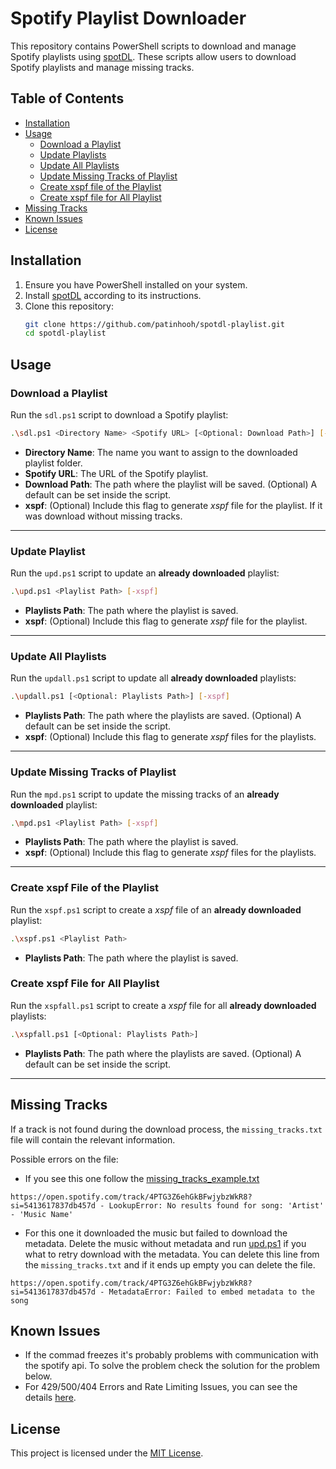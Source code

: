 # Spotify Playlist Downloader

This repository contains PowerShell scripts to download and manage Spotify playlists using [spotDL](https://github.com/spotDL/spotify-downloader). These scripts allow users to download Spotify playlists and manage missing tracks.

## Table of Contents

- [Installation](#installation)
- [Usage](#usage)
  - [Download a Playlist](#download-a-playlist)
  - [Update Playlists](#update-playlist)
  - [Update All Playlists](#update-all-playlists)
  - [Update Missing Tracks of Playlist](#update-missing-tracks-of-playlist)
  - [Create xspf file of the Playlist](#create-xspf-file-of-the-playlist)
  - [Create xspf file for All Playlist](#create-xspf-file-for-all-playlist)
- [Missing Tracks](#missing-tracks)
- [Known Issues](#known-issues)
- [License](#license)

## Installation

1. Ensure you have PowerShell installed on your system.
2. Install [spotDL](https://github.com/spotDL/spotify-downloader#installation) according to its instructions.
3. Clone this repository:
    ```bash
    git clone https://github.com/patinhooh/spotdl-playlist.git
    cd spotdl-playlist
    ```

## Usage

### Download a Playlist

Run the `sdl.ps1` script to download a Spotify playlist:

```bash
.\sdl.ps1 <Directory Name> <Spotify URL> [<Optional: Download Path>] [-xspf]
```
- **Directory Name**: The name you want to assign to the downloaded playlist folder.
- **Spotify URL**: The URL of the Spotify playlist.
- **Download Path**: The path where the playlist will be saved. (Optional) A default can be set inside the script.
- **xspf**: (Optional) Include this flag to generate *xspf* file for the playlist. If it was download without missing tracks.

<hr>

### Update Playlist
Run the `upd.ps1` script to update an **already downloaded** playlist:

```bash
.\upd.ps1 <Playlist Path> [-xspf]
```
- **Playlists Path**: The path where the playlist is saved.
- **xspf**: (Optional) Include this flag to generate *xspf* file for the playlist.

<hr>

### Update All Playlists
Run the `updall.ps1` script to update all **already downloaded** playlists:

```bash
.\updall.ps1 [<Optional: Playlists Path>] [-xspf]
```
- **Playlists Path**: The path where the playlists are saved. (Optional) A default can be set inside the script.
- **xspf**: (Optional) Include this flag to generate *xspf* files for the playlists.

<hr>

### Update Missing Tracks of Playlist

Run the `mpd.ps1` script to update the missing tracks of an **already downloaded** playlist:

```bash
.\mpd.ps1 <Playlist Path> [-xspf]
```
- **Playlists Path**: The path where the playlist is saved.
- **xspf**: (Optional) Include this flag to generate *xspf* files for the playlists.

<hr>

### Create xspf File of the Playlist

Run the `xspf.ps1` script to create a *xspf* file of an **already downloaded** playlist:

```bash
.\xspf.ps1 <Playlist Path> 
```
- **Playlists Path**: The path where the playlist is saved.

### Create xspf File for All Playlist

Run the `xspfall.ps1` script to create a *xspf* file for all  **already downloaded** playlists:

```bash
.\xspfall.ps1 [<Optional: Playlists Path>]
```
- **Playlists Path**: The path where the playlists are saved. (Optional) A default can be set inside the script.

<hr>

## Missing Tracks

If a track is not found during the download process, the `missing_tracks.txt` file will contain the relevant information. 

Possible errors on the file:
- If you see this one follow the [missing_tracks_example.txt](missing_tracks_example.txt) 
```
https://open.spotify.com/track/4PTG3Z6ehGkBFwjybzWkR8?si=5413617837db457d - LookupError: No results found for song: 'Artist' - 'Music Name'
```
- For this one it downloaded the music but failed to download the metadata. Delete the music without metadata and run [upd.ps1](#update-playlist) if you what to retry download with the metadata. You can delete this line from the `missing_tracks.txt` and if it ends up empty you can delete the file.
```
https://open.spotify.com/track/4PTG3Z6ehGkBFwjybzWkR8?si=5413617837db457d - MetadataError: Failed to embed metadata to the song
```

## Known Issues
- If the commad freezes it's probably problems with communication with the spotify api. To solve the problem check the solution for the problem below.
- For 429/500/404 Errors and Rate Limiting Issues, you can see the details [here](https://github.com/spotDL/spotify-downloader/issues/2142).

## License

This project is licensed under the [MIT License](LICENSE).